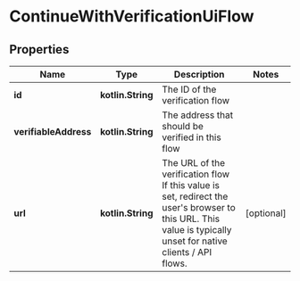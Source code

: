 
# ContinueWithVerificationUiFlow

## Properties
| Name | Type | Description | Notes |
| ------------ | ------------- | ------------- | ------------- |
| **id** | **kotlin.String** | The ID of the verification flow |  |
| **verifiableAddress** | **kotlin.String** | The address that should be verified in this flow |  |
| **url** | **kotlin.String** | The URL of the verification flow  If this value is set, redirect the user&#39;s browser to this URL. This value is typically unset for native clients / API flows. |  [optional] |



